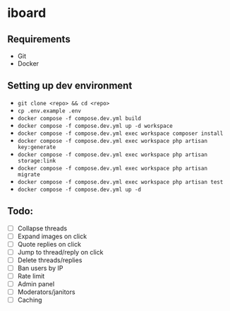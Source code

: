# iboard

## Requirements

- Git
- Docker

## Setting up dev environment

- `git clone <repo> && cd <repo>`
- `cp .env.example .env`
- `docker compose -f compose.dev.yml build`
- `docker compose -f compose.dev.yml up -d workspace`
- `docker compose -f compose.dev.yml exec workspace composer install`
- `docker compose -f compose.dev.yml exec workspace php artisan key:generate`
- `docker compose -f compose.dev.yml exec workspace php artisan storage:link`
- `docker compose -f compose.dev.yml exec workspace php artisan migrate`
- `docker compose -f compose.dev.yml exec workspace php artisan test`
- `docker compose -f compose.dev.yml up -d`

## Todo:

- [ ] Collapse threads
- [ ] Expand images on click
- [ ] Quote replies on click
- [ ] Jump to thread/reply on click
- [ ] Delete threads/replies
- [ ] Ban users by IP
- [ ] Rate limit
- [ ] Admin panel
- [ ] Moderators/janitors
- [ ] Caching
